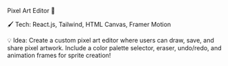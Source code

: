 Pixel Art Editor 🎨

🖌 Tech: React.js, Tailwind, HTML Canvas, Framer Motion

💡 Idea: Create a custom pixel art editor where users can draw, save, and share pixel artwork. Include a color palette selector, eraser, undo/redo, and animation frames for sprite creation!

